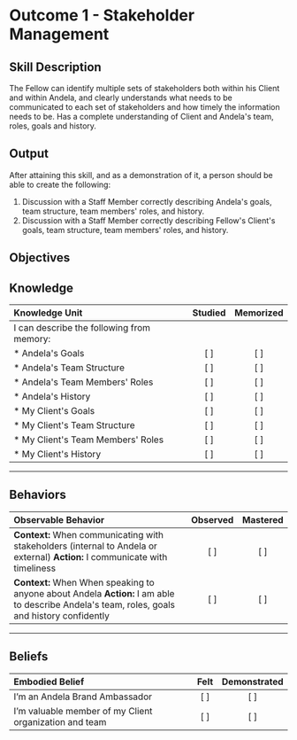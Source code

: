 # Outcome 1 - Stakeholder Management

**Skill Description**
----------
The Fellow can identify multiple sets of stakeholders both within his Client and within Andela, and clearly understands what needs to be communicated to each set of stakeholders and how timely the information needs to be.  Has a complete understanding of Client and Andela's team, roles, goals and history.


**Output**
----------
After attaining this skill, and as a demonstration of it, a person should be able to create the following:

1. Discussion with a Staff Member correctly describing Andela's goals, team structure, team members' roles, and history.
1. Discussion with a Staff Member correctly describing Fellow's Client's goals, team structure, team members' roles, and history.


**Objectives**
----------
## **Knowledge**


| Knowledge Unit   |      Studied      | Memorized |
|:-------------|:------------------:|:--------:|
| I can describe the following from memory: | | |
| * Andela's Goals | [ ] | [ ]  |
| * Andela's Team Structure     | [ ] | [ ]  |
| * Andela's Team Members' Roles       | [ ] | [ ]  |
| * Andela's History      | [ ] | [ ]  |
| * My Client's Goals      | [ ] | [ ]  |
| * My Client's Team  Structure   | [ ] | [ ]  |
| * My Client's Team Members' Roles       | [ ] | [ ]  |
| * My Client's History      | [ ] | [ ]  |



----------


## **Behaviors**

| Observable Behavior   |      Observed      | Mastered |
|:-------------|:------------------:|:--------:|
| **Context:** When communicating with stakeholders (internal to Andela or external) **Action:** I communicate with timeliness | [ ] | [ ]  |
| **Context:** When When speaking to anyone about Andela **Action:** I am able to describe Andela's team, roles, goals and history confidently |   [ ]   |   [ ]  |



----------


## **Beliefs**


| Embodied Belief   |      Felt      | Demonstrated |
|:-------------|:------------------:|:--------:|
|I’m an Andela Brand Ambassador | [ ] | [ ]  |
|I’m valuable member of my Client organization and team | [ ] | [ ]  |

